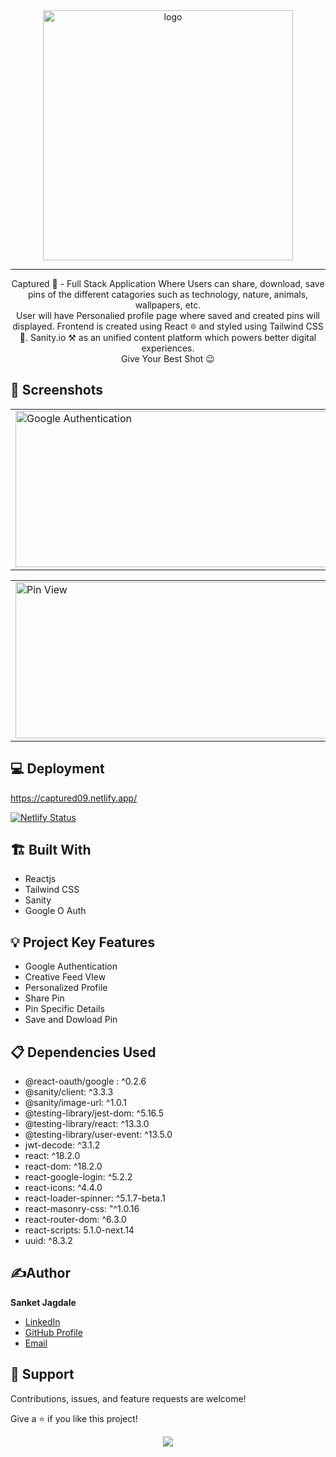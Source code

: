 <div align="center"><img src="https://user-images.githubusercontent.com/93209316/184553348-6f25c0dd-5f6e-4b30-8797-68b3b42e41f4.png" alt="logo" width=400px/></div>


<hr>

<p align="center">Captured 📸 - Full Stack Application Where Users can share, download, save pins of the different catagories such as technology, nature, animals, wallpapers, etc.<br>User will have Personalied profile page where saved and created pins will displayed. Frontend is created using React 🔯 and styled using Tailwind CSS 🌟.  Sanity.io ⚒️ as an unified content platform which powers better digital experiences.<br>Give Your Best Shot 😉</p>
 

## 📱 Screenshots

<table>
  <tr>
    <td><img src = "https://user-images.githubusercontent.com/93209316/184554295-c8482ac3-9966-4d7b-9987-c240254d304c.png" alt = "Google Authentication" width = "650" height = "250"></td>
    <td><img src = "https://user-images.githubusercontent.com/93209316/184554414-db75dec0-ecdd-4ea8-85c4-225a36bfdf18.png" alt = "Feed View" width = "650" height = "250"></td>
  </tr>
</table>
<table>
    <td><img src = "https://user-images.githubusercontent.com/93209316/184554638-810860e0-9f20-4ad6-abbc-349682511b8f.png" alt = "Pin View" width = "650" height =
    "250"></td>
    <td><img src = "https://user-images.githubusercontent.com/93209316/184554589-74a98e53-cbe8-49b2-b6ef-be9a71a822f3.png" alt = "Profile View" width = "650" height = "250"></td>

</table>
 
 
 ## 💻 Deployment 
 
https://captured09.netlify.app/

[![Netlify Status](https://api.netlify.com/api/v1/badges/92cab500-7139-4527-aa7f-0325ee339c34/deploy-status)](https://app.netlify.com/sites/captured09/deploys)
  
  
 ## 🏗️ Built With

- Reactjs
- Tailwind CSS
- Sanity
- Google O Auth
   
   
## 💡 Project Key Features

- Google Authentication
- Creative Feed VIew
- Personalized Profile
- Share Pin
- Pin Specific Details
- Save and Dowload Pin
 
  
  
## 📋 Dependencies Used
 - @react-oauth/google : ^0.2.6
 - @sanity/client: ^3.3.3
 - @sanity/image-url: ^1.0.1
 - @testing-library/jest-dom: ^5.16.5
 - @testing-library/react: ^13.3.0
 - @testing-library/user-event: ^13.5.0
 - jwt-decode: ^3.1.2
 - react: ^18.2.0
 - react-dom: ^18.2.0
 - react-google-login: ^5.2.2
 - react-icons: ^4.4.0
 - react-loader-spinner: ^5.1.7-beta.1
 - react-masonry-css: "^1.0.16
 - react-router-dom: ^6.3.0
 - react-scripts: 5.1.0-next.14
 - uuid: ^8.3.2
  
  
 ## ✍️Author

**Sanket Jagdale**

- [LinkedIn](https://www.linkedin.com/in/sanket-jagdale-09/) 
- [GitHub Profile](https://github.com/Sanket00900)
- [Email](mailto:sanketsjagdale999@gmail.com?subject=Hi "Hi!" )
   
  
  
## 🤝 Support

Contributions, issues, and feature requests are welcome!

Give a ⭐️ if you like this project!

<div align="center">
<img src="https://img.shields.io/github/followers/Sanket00900.svg?style=social&label=Follow"></img>
